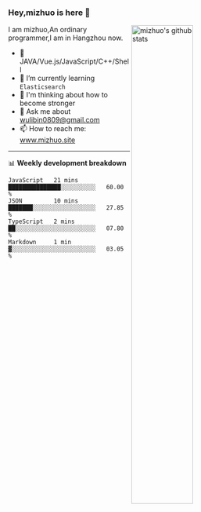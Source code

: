 ### Hey,mizhuo is here 👋

<img align="right" alt="mizhuo's github stats" width="50%" src="https://github-readme-stats.vercel.app/api?username=mizhuo&theme=tokyonight&show_icons=true">

I am mizhuo,An ordinary programmer,I am in Hangzhou now.

- 🔭 JAVA/Vue.js/JavaScript/C++/Shell
- 🌱 I’m currently learning `Elasticsearch`
- 🤔 I'm thinking about how to become stronger
- 💬 Ask me about wulibin0809@gmail.com
- 📫 How to reach me: www.mizhuo.site

---
📊 **Weekly development breakdown**

<!--START_SECTION:waka-->
```text
JavaScript   21 mins         ███████████████░░░░░░░░░░   60.00 % 
JSON         10 mins         ███████░░░░░░░░░░░░░░░░░░   27.85 % 
TypeScript   2 mins          ██░░░░░░░░░░░░░░░░░░░░░░░   07.80 % 
Markdown     1 min           ▓░░░░░░░░░░░░░░░░░░░░░░░░   03.05 % 
```
<!--END_SECTION:waka-->
